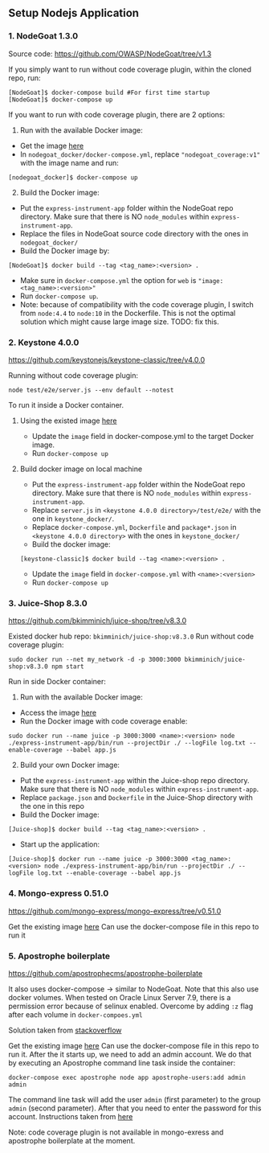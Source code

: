 ## Setup Nodejs Application
### 1. NodeGoat 1.3.0
Source code: https://github.com/OWASP/NodeGoat/tree/v1.3

If you simply want to run without code coverage plugin, within the cloned repo, run:
```
[NodeGoat]$ docker-compose build #For first time startup
[NodeGoat]$ docker-compose up
```
If you want to run with code coverage plugin, there are 2 options:
1. Run with the available Docker image:
- Get the image [here](https://github.com/skyworld42/NodeJSFuzzing/packages/563367)
- In `nodegoat_docker/docker-compose.yml`, replace `"nodegoat_coverage:v1"` with the image name and run:
```
[nodegoat_docker]$ docker-compose up
``` 
2. Build the Docker image:
- Put the `express-instrument-app` folder within the NodeGoat repo directory. Make sure that there is NO `node_modules` within `express-instrument-app`.
- Replace the files in NodeGoat source code directory with the ones in `nodegoat_docker/` 
- Build the Docker image by:
```
[NodeGoat]$ docker build --tag <tag_name>:<version> . 
```
- Make sure in `docker-compose.yml` the option for `web` is `"image: <tag_name>:<version>"`
- Run `docker-compose up`.
- Note: because of compatibility with the code coverage plugin, I switch from `node:4.4` to `node:10` in the Dockerfile. This is not the optimal solution which might cause large image size. TODO: fix this. 

### 2. Keystone 4.0.0
https://github.com/keystonejs/keystone-classic/tree/v4.0.0

Running without code coverage plugin: 
```
node test/e2e/server.js --env default --notest
```

To run it inside a Docker container. 

1. Using the existed image [here](https://github.com/skyworld42/NodeJSFuzzing/packages/563401)
    
    - Update the `image` field in docker-compose.yml to the target Docker image.
    - Run `docker-compose up`

2. Build docker image on local machine
    - Put the `express-instrument-app` folder within the NodeGoat repo directory. Make sure that there is NO `node_modules` within `express-instrument-app`.
    - Replace `server.js` in `<keystone 4.0.0 directory>/test/e2e/` with the one in `keystone_docker/`.
    - Replace `docker-compose.yml`, `Dockerfile` and `package*.json` in `<keystone 4.0.0 directory>` with the ones in `keystone_docker/`
    - Build the docker image:
    ```
    [keystone-classic]$ docker build --tag <name>:<version> .
    ```
    - Update the `image` field in `docker-compose.yml` with `<name>:<version>`
    - Run `docker-compose up`

### 3. Juice-Shop 8.3.0
https://github.com/bkimminich/juice-shop/tree/v8.3.0

Existed docker hub repo: `bkimminich/juice-shop:v8.3.0`
Run without code coverage plugin:
```
sudo docker run --net my_network -d -p 3000:3000 bkimminich/juice-shop:v8.3.0 npm start
```
Run in side Docker container:
1. Run with the available Docker image:
- Access the image [here](https://github.com/skyworld42/NodeJSFuzzing/packages/563399)
- Run the Docker image with code coverage enable:
```
sudo docker run --name juice -p 3000:3000 <name>:<version> node ./express-instrument-app/bin/run --projectDir ./ --logFile log.txt --enable-coverage --babel app.js
```
2. Build your own Docker image:
- Put the `express-instrument-app` within the Juice-shop repo directory. Make sure that there is NO `node_modules` within `express-instrument-app`.
- Replace `package.json` and `Dockerfile` in the Juice-Shop directory with the one in this repo
- Build the Docker image:
```
[Juice-shop]$ docker build --tag <tag_name>:<version> .
```
- Start up the application:
```
[Juice-shop]$ docker run --name juice -p 3000:3000 <tag_name>:<version> node ./express-instrument-app/bin/run --projectDir ./ --logFile log.txt --enable-coverage --babel app.js
```
### 4. Mongo-express 0.51.0 
https://github.com/mongo-express/mongo-express/tree/v0.51.0

Get the existing image [here](https://github.com/skyworld42/NodeJSFuzzing/packages/563338)
Can use the docker-compose file in this repo to run it

### 5. Apostrophe boilerplate
https://github.com/apostrophecms/apostrophe-boilerplate

It also uses docker-compose -> similar to NodeGoat. Note that this also use docker volumes. When tested on Oracle Linux Server 7.9, there is a permission error because of selinux enabled. Overcome by adding `:z` flag after each volume in `docker-compoes.yml`

Solution taken from [stackoverflow](https://stackoverflow.com/questions/44139279/docker-mounting-volume-with-permission-denied)

Get the existing image [here](https://github.com/skyworld42/NodeJSFuzzing/packages/563355)
Can use the docker-compose file in this repo to run it. 
After the it starts up, we need to add an admin account. We do that by executing an Apostrophe command line task inside the container:
```
docker-compose exec apostrophe node app apostrophe-users:add admin admin
``` 
The command line task will add the user `admin` (first parameter) to the group `admin` (second parameter). After that you need to enter the password for this account. Instructions taken from [here](https://github.com/apostrophecms/apostrophe-boilerplate#getting-started-with-docker)

Note: code coverage plugin is not available in mongo-exress and apostrophe boilerplate at the moment.